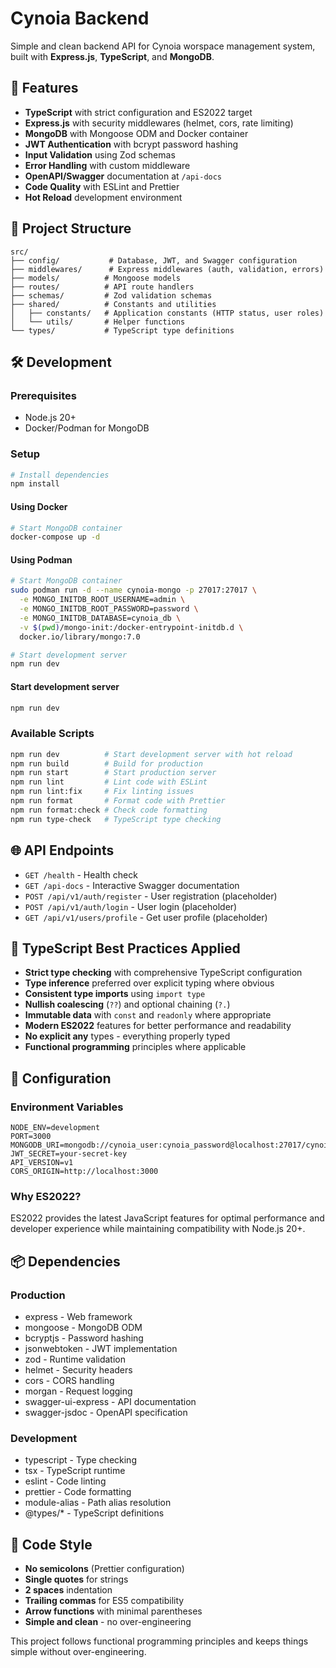 # Cynoia Backend

Simple and clean backend API for Cynoia worspace management system, built with **Express.js**, **TypeScript**, and **MongoDB**.

## 🚀 Features

- **TypeScript** with strict configuration and ES2022 target
- **Express.js** with security middlewares (helmet, cors, rate limiting)
- **MongoDB** with Mongoose ODM and Docker container
- **JWT Authentication** with bcrypt password hashing
- **Input Validation** using Zod schemas
- **Error Handling** with custom middleware
- **OpenAPI/Swagger** documentation at `/api-docs`
- **Code Quality** with ESLint and Prettier
- **Hot Reload** development environment

## 📁 Project Structure

```
src/
├── config/           # Database, JWT, and Swagger configuration
├── middlewares/      # Express middlewares (auth, validation, errors)
├── models/          # Mongoose models
├── routes/          # API route handlers
├── schemas/         # Zod validation schemas
├── shared/          # Constants and utilities
│   ├── constants/   # Application constants (HTTP status, user roles)
│   └── utils/       # Helper functions
└── types/           # TypeScript type definitions
```

## 🛠️ Development

### Prerequisites
- Node.js 20+
- Docker/Podman for MongoDB

### Setup
```bash
# Install dependencies
npm install
```
#### Using Docker
```bash
# Start MongoDB container
docker-compose up -d
```

#### Using Podman
```bash
# Start MongoDB container
sudo podman run -d --name cynoia-mongo -p 27017:27017 \
  -e MONGO_INITDB_ROOT_USERNAME=admin \
  -e MONGO_INITDB_ROOT_PASSWORD=password \
  -e MONGO_INITDB_DATABASE=cynoia_db \
  -v $(pwd)/mongo-init:/docker-entrypoint-initdb.d \
  docker.io/library/mongo:7.0

# Start development server
npm run dev
```
#### Start development server
```bash
npm run dev
```

### Available Scripts
```bash
npm run dev          # Start development server with hot reload
npm run build        # Build for production
npm run start        # Start production server
npm run lint         # Lint code with ESLint
npm run lint:fix     # Fix linting issues
npm run format       # Format code with Prettier
npm run format:check # Check code formatting
npm run type-check   # TypeScript type checking
```

## 🌐 API Endpoints

- `GET /health` - Health check
- `GET /api-docs` - Interactive Swagger documentation
- `POST /api/v1/auth/register` - User registration (placeholder)
- `POST /api/v1/auth/login` - User login (placeholder)
- `GET /api/v1/users/profile` - Get user profile (placeholder)

## 🎯 TypeScript Best Practices Applied

- **Strict type checking** with comprehensive TypeScript configuration
- **Type inference** preferred over explicit typing where obvious
- **Consistent type imports** using `import type`
- **Nullish coalescing** (`??`) and optional chaining (`?.`)
- **Immutable data** with `const` and `readonly` where appropriate
- **Modern ES2022** features for better performance and readability
- **No explicit any** types - everything properly typed
- **Functional programming** principles where applicable

## 🔧 Configuration

### Environment Variables
```env
NODE_ENV=development
PORT=3000
MONGODB_URI=mongodb://cynoia_user:cynoia_password@localhost:27017/cynoia_db
JWT_SECRET=your-secret-key
API_VERSION=v1
CORS_ORIGIN=http://localhost:3000
```

### Why ES2022?
ES2022 provides the latest JavaScript features for optimal performance and developer experience while maintaining compatibility with Node.js 20+.

## 📦 Dependencies

### Production
- express - Web framework
- mongoose - MongoDB ODM
- bcryptjs - Password hashing
- jsonwebtoken - JWT implementation
- zod - Runtime validation
- helmet - Security headers
- cors - CORS handling
- morgan - Request logging
- swagger-ui-express - API documentation
- swagger-jsdoc - OpenAPI specification

### Development
- typescript - Type checking
- tsx - TypeScript runtime
- eslint - Code linting
- prettier - Code formatting
- module-alias - Path alias resolution
- @types/* - TypeScript definitions

## 🎨 Code Style

- **No semicolons** (Prettier configuration)
- **Single quotes** for strings
- **2 spaces** indentation
- **Trailing commas** for ES5 compatibility
- **Arrow functions** with minimal parentheses
- **Simple and clean** - no over-engineering

This project follows functional programming principles and keeps things simple without over-engineering.
